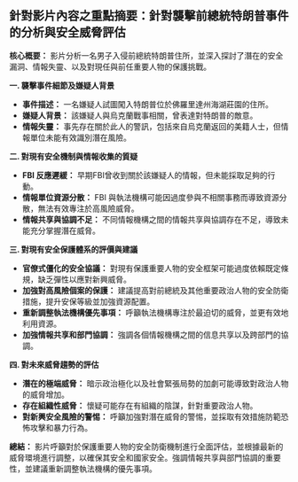 ## 針對影片內容之重點摘要：針對襲擊前總統特朗普事件的分析與安全威脅評估

**核心概要：** 影片分析一名男子入侵前總統特朗普住所，並深入探討了潛在的安全漏洞、情報失靈、以及對現任與前任重要人物的保護挑戰。

**一. 襲擊事件細節及嫌疑人背景**

*   **事件描述：** 一名嫌疑人試圖闖入特朗普位於佛羅里達州海湖莊園的住所。
*   **嫌疑人背景：** 該嫌疑人與烏克蘭戰事相關，曾表達對特朗普的敵意。
*   **情報失靈：** 事先存在關於此人的警訊，包括來自烏克蘭返回的美籍人士，但情報單位未能有效識別潛在風險。

**二. 對現有安全機制與情報收集的質疑**

*   **FBI 反應遲緩：** 早期FBI曾收到關於該嫌疑人的情報，但未能採取足夠的行動。
*   **情報單位資源分散：**  FBI 與執法機構可能因過度參與不相關事務而導致資源分散，無法有效專注於高風險威脅。
*   **情報共享與協調不足：** 不同情報機構之間的情報共享與協調存在不足，導致未能充分掌握潛在威脅。

**三. 對現有安全保護體系的評價與建議**

*   **官僚式僵化的安全協議：**  對現有保護重要人物的安全框架可能過度依賴既定條規，缺乏彈性以應對新興威脅。
*   **加強對高風險個案的保護：** 建議提高對前總統及其他重要政治人物的安全防衛措施，提升安保等級並加強資源配置。
*   **重新調整執法機構優先事項：** 呼籲執法機構專注於最迫切的威脅，並更有效地利用資源。
*   **加強情報共享和部門協調：** 強調各個情報機構之間的信息共享以及跨部門的協調。

**四. 對未來威脅趨勢的評估**

*   **潛在的極端威脅：**  暗示政治極化以及社會緊張局勢的加劇可能導致對政治人物的威脅增加。
*   **存在組織性威脅：** 懷疑可能存在有組織的陰謀，針對重要政治人物。
*   **對新興安全風險的警惕：**  呼籲加強對潛在威脅的警惕，並採取有效措施防範恐怖攻擊和暴力行為。

**總結：** 影片呼籲對於保護重要人物的安全防衛機制進行全面評估，並根據最新的威脅環境進行調整，以確保其安全和國家安全。強調情報共享與部門協調的重要性，並建議重新調整執法機構的優先事項。